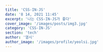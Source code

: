 ```yaml
---
title: 'CSS-IN-JS'
date: '8 14, 2021 11:45'
excerpt: '나는 CSS-IN-JS가 좋다'
cover_image: '/images/posts/img3.jpg'
category: 'CSS-IN-JS'
section: 'tech'
author: '열시'
author_image: '/images/profile/yeolsi.jpg'
---
```

